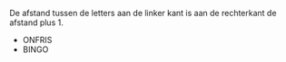 De afstand tussen de letters aan de linker kant is aan de rechterkant de afstand plus 1.

- ONFRIS
- BINGO

